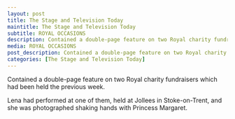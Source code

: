 ```yaml
---
layout: post
title: The Stage and Television Today
maintitle: The Stage and Television Today
subtitle: ROYAL OCCASIONS
description: Contained a double-page feature on two Royal charity fundraisers which had been held the previous week. Lena had performed at one of them, held at Jollees in Stoke-on-Trent, and she was photographed shaking hands with Princess Margaret.
media: ROYAL OCCASIONS
post_description: Contained a double-page feature on two Royal charity fundraisers which had been held the previous week. Lena had performed at one of them, held at Jollees in Stoke-on-Trent, and she was photographed shaking hands with Princess Margaret.
categories: [The Stage and Television Today]
---
```


Contained a double-page feature on two Royal charity fundraisers which had been held the previous week.

Lena had performed at one of them, held at Jollees in Stoke-on-Trent, and she was photographed shaking hands with Princess Margaret.

